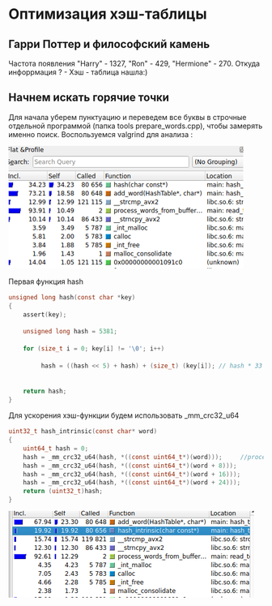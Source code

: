 # Оптимизация хэш-таблицы
## Гарри Поттер и философский камень
Частота появления "Harry" - 1327, "Ron" - 429, "Hermione" - 270. Откуда инфоррмация ? - Хэш - таблица нашла:)
## Начнем искать горячие точки

Для начала уберем пунктуацию и переведем все буквы в строчные отдельной программой (папка tools prepare_words.cpp), чтобы замерять именно поиск. Воспользуемся valgrind для анализа :

![Первый замер](callgrind/image1.png)

Первая функция hash 

```c
unsigned long hash(const char *key)
{
    assert(key);

    unsigned long hash = 5381;

    for (size_t i = 0; key[i] != '\0'; i++)

         hash = ((hash << 5) + hash) + (size_t) (key[i]); // hash * 33 + c


    return hash;
}
```

Для ускорения хэш-функции будем использовать  _mm_crc32_u64

```c
uint32_t hash_intrinsic(const char* word)
{
    uint64_t hash = 0;
    hash = _mm_crc32_u64(hash, *((const uint64_t*)(word)));     //process only 4 byte
    hash = _mm_crc32_u64(hash, *((const uint64_t*)(word + 8)));
    hash = _mm_crc32_u64(hash, *((const uint64_t*)(word + 16)));
    hash = _mm_crc32_u64(hash, *((const uint64_t*)(word + 24)));
    return (uint32_t)hash;
}
```

![Второй замер](callgrind/image.png)
